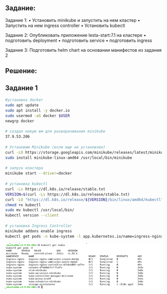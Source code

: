 ## Задание:

Задание 1:
•  Установить minikube  и запустить на нем кластер
•  Запустить на нем ingress controller
•  Установить kubectl

Задание 2:
Опубликовать приложение lesta-start:7.1 на кластере
•  подготовить deployment
•  подготовить service
•  подготовить ingress

Задание 3:
Подготовить helm chart  на основании манифестов из задания 2

## Решение:
## Задание 1
```bash
#установка docker
sudo apt update
sudo apt install -y docker.io
sudo usermod -aG docker $USER
newgrp docker

# создал новую вм для разворачивания minikube
37.9.53.206

# Установим Minikube (если еще не установлен)
curl -LO https://storage.googleapis.com/minikube/releases/latest/minikube-linux-amd64
sudo install minikube-linux-amd64 /usr/local/bin/minikube

# запуск кластера
minikube start --driver=docker

# установка kubectl
curl -Ls https://dl.k8s.io/release/stable.txt
VERSION=$(curl -Ls https://dl.k8s.io/release/stable.txt)
curl -LO "https://dl.k8s.io/release/${VERSION}/bin/linux/amd64/kubectl"
chmod +x kubectl
sudo mv kubectl /usr/local/bin/
kubectl version --client

# установка Ingress Controller
minikube addons enable ingress
kubectl get pods -n kube-system -l app.kubernetes.io/name=ingress-nginx

```
![alt text](image.png)